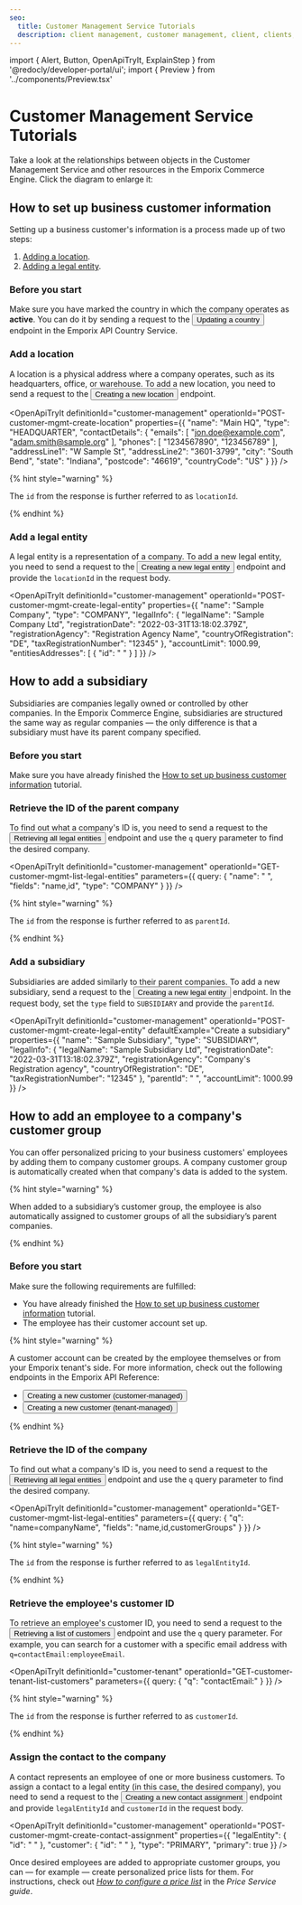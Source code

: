 ```yaml
---
seo:
  title: Customer Management Service Tutorials
  description: client management, customer management, client, clients, contact, contacts, subsidiary, subsidiaries
---
```


import {
  Alert,
  Button,
  OpenApiTryIt,
  ExplainStep
} from '@redocly/developer-portal/ui';
import { Preview } from '../components/Preview.tsx'

# Customer Management Service Tutorials

Take a look at the relationships between objects in the Customer Management Service and other resources in the Emporix Commerce Engine. Click the diagram to enlarge it:

<Preview src="/docs/customer-management/customer-service.svg"></Preview>

## How to set up business customer information

Setting up a business customer's information is a process made up of two steps:

1. [Adding a location](#add-a-location).
2. [Adding a legal entity](#add-a-legal-entity).

### Before you start

Make sure you have marked the country in which the company operates as **active**. You can do it by sending a request to the <nobr><Button to="/openapi/country/#operation/PATCH-country-update-country" size="small">Updating a country</Button></nobr> endpoint in the Emporix API Country Service.

### Add a location

A location is a physical address where a company operates, such as its headquarters, office, or warehouse. To add a new location, you need to send a request to the <nobr><Button to="/openapi/customer-management/#operation/POST-customer-mgmt-create-location" size="small">Creating a new location</Button></nobr> endpoint.

<OpenApiTryIt
  definitionId="customer-management"
  operationId="POST-customer-mgmt-create-location"
  properties={{
    "name": "Main HQ",
    "type": "HEADQUARTER",
    "contactDetails": {
        "emails": [
            "jon.doe@example.com",
            "adam.smith@sample.org"
        ],
        "phones": [
            "1234567890",
            "123456789"
        ],
        "addressLine1": "W Sample St",
        "addressLine2": "3601-3799",
        "city": "South Bend",
        "state": "Indiana",
        "postcode": "46619",
        "countryCode": "US"
    }
  }}
/>

{% hint style="warning" %}

The `id` from the response is further referred to as `locationId`.

{% endhint %}

### Add a legal entity

A legal entity is a representation of a company. To add a new legal entity, you need to send a request to the <nobr><Button to="/openapi/customer-management/#operation/POST-customer-mgmt-create-legal-entity" size="small">Creating a new legal entity</Button></nobr> endpoint and provide the `locationId` in the request body.

<OpenApiTryIt
  definitionId="customer-management"
  operationId="POST-customer-mgmt-create-legal-entity"
  properties={{
    "name": "Sample Company",
    "type": "COMPANY",
    "legalInfo": {
        "legalName": "Sample Company Ltd",
        "registrationDate": "2022-03-31T13:18:02.379Z",
        "registrationAgency": "Registration Agency Name",
        "countryOfRegistration": "DE",
        "taxRegistrationNumber": "12345"
    },
    "accountLimit": 1000.99,
    "entitiesAddresses": [
        {
            "id": " "
        }
    ]
  }}
/>

## How to add a subsidiary

Subsidiaries are companies legally owned or controlled by other companies. In the Emporix Commerce Engine, subsidiaries are structured the same way as regular companies — the only difference is that a subsidiary must have its parent company specified.

### Before you start

Make sure you have already finished the [How to set up business customer information](#how-to-set-up-business-customer-information) tutorial.

### Retrieve the ID of the parent company

To find out what a company's ID is, you need to send a request to the <nobr><Button to="/openapi/customer-management/#operation/GET-customer-mgmt-list-legal-entities" size="small">Retrieving all legal entities</Button></nobr> endpoint and use the `q` query parameter to find the desired company.

<OpenApiTryIt
  definitionId="customer-management"
  operationId="GET-customer-mgmt-list-legal-entities"
  parameters={{
    query: {
        "name": " ",
        "fields": "name,id",
        "type": "COMPANY"
    }
  }}
/>

{% hint style="warning" %}

The `id` from the response is further referred to as `parentId`.

{% endhint %}

### Add a subsidiary

Subsidiaries are added similarly to their parent companies. To add a new subsidiary, send a request to the <nobr><Button to="/openapi/customer-management/#operation/POST-customer-mgmt-create-legal-entity" size="small">Creating a new legal entity</Button></nobr> endpoint. In the request body, set the `type` field to `SUBSIDIARY` and provide the `parentId`.

<OpenApiTryIt
  definitionId="customer-management"
  operationId="POST-customer-mgmt-create-legal-entity"
  defaultExample="Create a subsidiary"
  properties={{
    "name": "Sample Subsidiary",
    "type": "SUBSIDIARY",
    "legalInfo": {
        "legalName": "Sample Subsidiary Ltd",
        "registrationDate": "2022-03-31T13:18:02.379Z",
        "registrationAgency": "Company's Registration agency",
        "countryOfRegistration": "DE",
        "taxRegistrationNumber": "12345"
    },
    "parentId": " ",
    "accountLimit": 1000.99
  }}
/>


## How to add an employee to a company's customer group

You can offer personalized pricing to your business customers' employees by adding them to company customer groups. A company customer group is automatically created when that company's data is added to the system.

{% hint style="warning" %}

When added to a subsidiary’s customer group, the employee is also automatically assigned to customer groups of all the subsidiary’s parent companies.

{% endhint %}

### Before you start

Make sure the following requirements are fulfilled:

* You have already finished the [How to set up business customer information](#how-to-set-up-business-customer-information) tutorial.
* The employee has their customer account set up.

{% hint style="warning" %}

A customer account can be created by the employee themselves or from your Emporix tenant's side. For more information, check out the following endpoints in the  Emporix API Reference:

* <nobr><Button to="/openapi/customer-customer/#operation/POST-customer-create-customer-account" size="small">Creating a new customer (customer-managed)</Button></nobr>
* <nobr><Button to="/openapi/customer-tenant/#operation/POST-customer-tenant-create-customer" size="small">Creating a new customer (tenant-managed)</Button></nobr>

{% endhint %}

### Retrieve the ID of the company

To find out what a company's ID is, you need to send a request to the <nobr><Button to="/openapi/customer-management/#operation/GET-customer-mgmt-list-legal-entities" size="small">Retrieving all legal entities</Button></nobr> endpoint and use the `q` query parameter to find the desired company.

<OpenApiTryIt
  definitionId="customer-management"
  operationId="GET-customer-mgmt-list-legal-entities"
  parameters={{
    query: {
        "q": "name=companyName",
        "fields": "name,id,customerGroups"
    }
  }}
/>

{% hint style="warning" %}

The `id` from the response is further referred to as `legalEntityId`.

{% endhint %}

### Retrieve the employee's customer ID

To retrieve an employee's customer ID, you need to send a request to the <nobr><Button to="/openapi/customer-tenant/#operation/GET-customer-tenant-list-customers" size="small">Retrieving a list of customers</Button></nobr> endpoint and use the `q` query parameter. For example, you can search for a customer with a specific email address with  `q=contactEmail:employeeEmail`.

<OpenApiTryIt
  definitionId="customer-tenant"
  operationId="GET-customer-tenant-list-customers"
    parameters={{
    query: {
        "q": "contactEmail:"
    }
  }}
/>

{% hint style="warning" %}

The `id` from the response is further referred to as `customerId`.

{% endhint %}

### Assign the contact to the company

A contact represents an employee of one or more business customers.
To assign a contact to a legal entity (in this case, the desired company), you need to send a request to the <nobr><Button to="/openapi/customer-management/#operation/POST-customer-mgmt-create-contact-assignment" size="small">Creating a new contact assignment</Button></nobr> endpoint and provide `legalEntityId` and `customerId` in the request body.

<OpenApiTryIt
  definitionId="customer-management"
  operationId="POST-customer-mgmt-create-contact-assignment"
  properties={{
    "legalEntity": {
        "id": " "
    },
    "customer": {
        "id": " "
    },
    "type": "PRIMARY",
    "primary": true
  }}
/>

Once desired employees are added to appropriate customer groups, you can — for example — create personalized price lists for them. For instructions, check out [*How to configure a price list*](/content/price#how-to-configure-a-price-list) in the *Price Service guide*.

